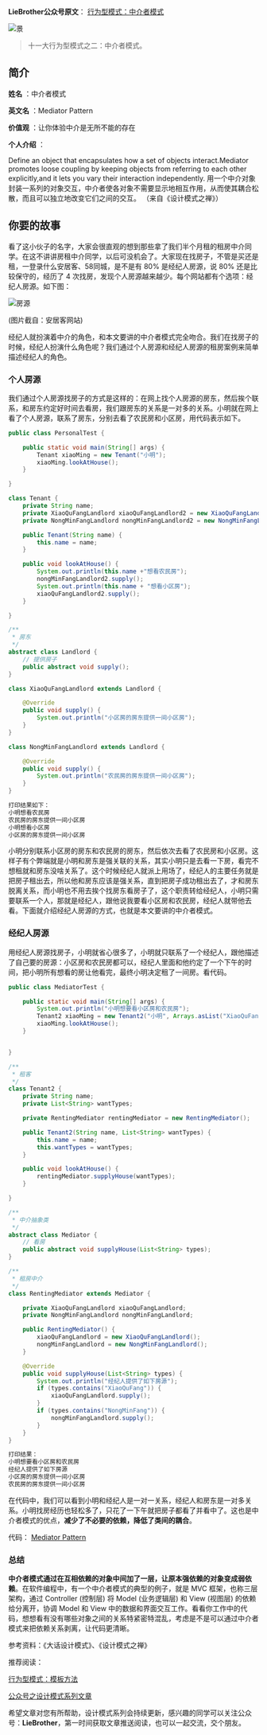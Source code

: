 **LieBrother公众号原文**：
[行为型模式：中介者模式](https://mp.weixin.qq.com/s/O3Puy9Rkg446-L12YeBzWw)

![景](http://www.liebrother.com/upload/5216aa7557944b89863934ebeeb20fac_0034_01.jpg) 

> 十一大行为型模式之二：中介者模式。

## 简介

**姓名** ：中介者模式

**英文名** ：Mediator Pattern

**价值观** ：让你体验中介是无所不能的存在

**个人介绍** ：

Define an object that encapsulates how a set of objects interact.Mediator promotes loose coupling by keeping objects from referring to each other explicitly,and it lets you vary their interaction independently.
用一个中介对象封装一系列的对象交互，中介者使各对象不需要显示地相互作用，从而使其耦合松散，而且可以独立地改变它们之间的交互。
（来自《设计模式之禅》）

## 你要的故事

看了这小伙子的名字，大家会很直观的想到那些拿了我们半个月租的租房中介同学。在这不讲讲房租中介同学，以后可没机会了。大家现在找房子，不管是买还是租，一登录什么安居客、58同城，是不是有 80% 是经纪人房源，说 80% 还是比较保守的，经历了 4 次找房，发现个人房源越来越少。每个网站都有个选项：经纪人房源。如下图：

![房源](http://www.liebrother.com/upload/219aa8bbef794d12b6e00c704a09e533_0034_02.png) 

(图片截自：安居客网站)

经纪人就扮演着中介的角色，和本文要讲的中介者模式完全吻合。我们在找房子的时候，经纪人扮演什么角色呢？我们通过个人房源和经纪人房源的租房案例来简单描述经纪人的角色。

### 个人房源

我们通过个人房源找房子的方式是这样的：在网上找个人房源的房东，然后挨个联系，和房东约定好时间去看房，我们跟房东的关系是一对多的关系。小明就在网上看了个人房源，联系了房东，分别去看了农民房和小区房，用代码表示如下。

``` java
public class PersonalTest {

    public static void main(String[] args) {
        Tenant xiaoMing = new Tenant("小明");
        xiaoMing.lookAtHouse();
    }

}

class Tenant {
    private String name;
    private XiaoQuFangLandlord xiaoQuFangLandlord2 = new XiaoQuFangLandlord();
    private NongMinFangLandlord nongMinFangLandlord2 = new NongMinFangLandlord();

    public Tenant(String name) {
        this.name = name;
    }

    public void lookAtHouse() {
        System.out.println(this.name +"想看农民房");
        nongMinFangLandlord2.supply();
        System.out.println(this.name + "想看小区房");
        xiaoQuFangLandlord2.supply();
    }

}

/**
 * 房东
 */
abstract class Landlord {
    // 提供房子
    public abstract void supply();
}

class XiaoQuFangLandlord extends Landlord {

    @Override
    public void supply() {
        System.out.println("小区房的房东提供一间小区房");
    }
}

class NongMinFangLandlord extends Landlord {

    @Override
    public void supply() {
        System.out.println("农民房的房东提供一间小区房");
    }
}

打印结果如下：
小明想看农民房
农民房的房东提供一间小区房
小明想看小区房
小区房的房东提供一间小区房
```

小明分别联系小区房的房东和农民房的房东，然后依次去看了农民房和小区房。这样子有个弊端就是小明和房东是强关联的关系，其实小明只是去看一下房，看完不想租就和房东没啥关系了。这个时候经纪人就派上用场了，经纪人的主要任务就是把房子租出去，所以他和房东应该是强关系，直到把房子成功租出去了，才和房东脱离关系，而小明也不用去挨个找房东看房子了，这个职责转给经纪人，小明只需要联系一个人，那就是经纪人，跟他说我要看小区房和农民房，经纪人就带他去看。下面就介绍经纪人房源的方式，也就是本文要讲的中介者模式。

### 经纪人房源

用经纪人房源找房子，小明就省心很多了，小明就只联系了一个经纪人，跟他描述了自己要的房源：小区房和农民房都可以，经纪人里面和他约定了一个下午的时间，把小明所有想看的房让他看完，最终小明决定租了一间房。看代码。

``` java
public class MediatorTest {

    public static void main(String[] args) {
        System.out.println("小明想要看小区房和农民房");
        Tenant2 xiaoMing = new Tenant2("小明", Arrays.asList("XiaoQuFang", "NongMinFang"));
        xiaoMing.lookAtHouse();
    }


}

/**
 * 租客
 */
class Tenant2 {
    private String name;
    private List<String> wantTypes;

    private RentingMediator rentingMediator = new RentingMediator();

    public Tenant2(String name, List<String> wantTypes) {
        this.name = name;
        this.wantTypes = wantTypes;
    }

    public void lookAtHouse() {
        rentingMediator.supplyHouse(wantTypes);
    }

}

/**
 * 中介抽象类
 */
abstract class Mediator {
    // 看房
    public abstract void supplyHouse(List<String> types);
}

/**
 * 租房中介
 */
class RentingMediator extends Mediator {

    private XiaoQuFangLandlord xiaoQuFangLandlord;
    private NongMinFangLandlord nongMinFangLandlord;

    public RentingMediator() {
        xiaoQuFangLandlord = new XiaoQuFangLandlord();
        nongMinFangLandlord = new NongMinFangLandlord();
    }

    @Override
    public void supplyHouse(List<String> types) {
        System.out.println("经纪人提供了如下房源");
        if (types.contains("XiaoQuFang")) {
            xiaoQuFangLandlord.supply();
        }
        if (types.contains("NongMinFang")) {
            nongMinFangLandlord.supply();
        }
    }
}

打印结果：
小明想要看小区房和农民房
经纪人提供了如下房源
小区房的房东提供一间小区房
农民房的房东提供一间小区房
```

在代码中，我们可以看到小明和经纪人是一对一关系，经纪人和房东是一对多关系。小明找房经历也轻松多了，只花了一下午就把房子都看了并看中了。这也是中介者模式的优点，**减少了不必要的依赖，降低了类间的耦合**。

代码：
[Mediator Pattern](https://github.com/1CSH1/DesignPatterns/blob/master/src/com/liebrother/designpatterns/mediator/)

### 总结

**中介者模式通过在互相依赖的对象中间加了一层，让原本强依赖的对象变成弱依赖**。在软件编程中，有一个中介者模式的典型的例子，就是 MVC 框架，也称三层架构，通过 Controller (控制层) 将 Model (业务逻辑层) 和 View (视图层) 的依赖给分离开，协调 Model 和 View 中的数据和界面交互工作。看看你工作中的代码，想想看有没有哪些对象之间的关系特紧密特混乱，考虑是不是可以通过中介者模式来把依赖关系剥离，让代码更清晰。

参考资料：《大话设计模式》、《设计模式之禅》

推荐阅读：

[行为型模式：模板方法](https://mp.weixin.qq.com/s/3R81iasIH8d17pzWzHMuAg)

[公众号之设计模式系列文章](https://mp.weixin.qq.com/mp/homepage?__biz=MzIxMzgwMTAyMg==&hid=2&sn=c97b64288d92312f57d3c8298f8d8888)

希望文章对您有所帮助，设计模式系列会持续更新，感兴趣的同学可以关注公众号：**LieBrother**，第一时间获取文章推送阅读，也可以一起交流，交个朋友。
